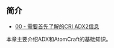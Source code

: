 ## 简介

* <a href="ADX_Part_01.md" tDXarget="_blank">00 - 需要首先了解的CRI ADX2信息</a>

本章主要介绍ADX和AtomCraft的基础知识。